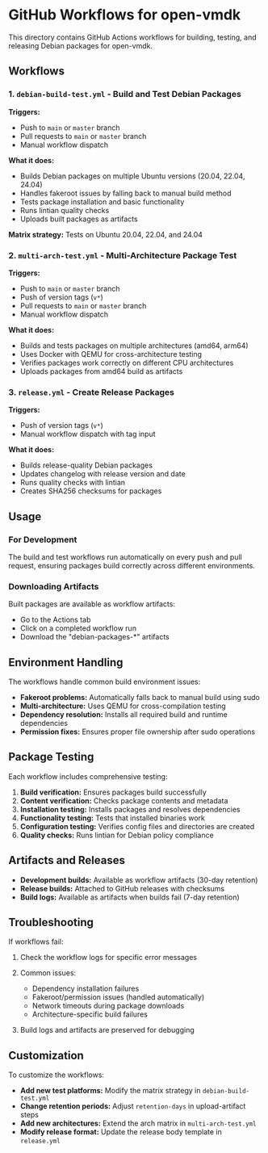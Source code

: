 # GitHub Workflows for open-vmdk

This directory contains GitHub Actions workflows for building, testing, and releasing Debian packages for open-vmdk.

## Workflows

### 1. `debian-build-test.yml` - Build and Test Debian Packages

**Triggers:**
- Push to `main` or `master` branch
- Pull requests to `main` or `master` branch  
- Manual workflow dispatch

**What it does:**
- Builds Debian packages on multiple Ubuntu versions (20.04, 22.04, 24.04)
- Handles fakeroot issues by falling back to manual build method
- Tests package installation and basic functionality
- Runs lintian quality checks
- Uploads built packages as artifacts

**Matrix strategy:** Tests on Ubuntu 20.04, 22.04, and 24.04

### 2. `multi-arch-test.yml` - Multi-Architecture Package Test

**Triggers:**
- Push to `main` or `master` branch
- Push of version tags (`v*`)
- Pull requests to `main` or `master` branch
- Manual workflow dispatch

**What it does:**
- Builds and tests packages on multiple architectures (amd64, arm64)
- Uses Docker with QEMU for cross-architecture testing
- Verifies packages work correctly on different CPU architectures
- Uploads packages from amd64 build as artifacts

### 3. `release.yml` - Create Release Packages

**Triggers:**
- Push of version tags (`v*`)
- Manual workflow dispatch with tag input

**What it does:**
- Builds release-quality Debian packages
- Updates changelog with release version and date
- Runs quality checks with lintian
- Creates SHA256 checksums for packages

## Usage

### For Development

The build and test workflows run automatically on every push and pull request, ensuring packages build correctly across different environments.

### Downloading Artifacts

Built packages are available as workflow artifacts:
- Go to the Actions tab
- Click on a completed workflow run
- Download the "debian-packages-*" artifacts

## Environment Handling

The workflows handle common build environment issues:

- **Fakeroot problems:** Automatically falls back to manual build using sudo
- **Multi-architecture:** Uses QEMU for cross-compilation testing
- **Dependency resolution:** Installs all required build and runtime dependencies
- **Permission fixes:** Ensures proper file ownership after sudo operations

## Package Testing

Each workflow includes comprehensive testing:

1. **Build verification:** Ensures packages build successfully
2. **Content verification:** Checks package contents and metadata
3. **Installation testing:** Installs packages and resolves dependencies
4. **Functionality testing:** Tests that installed binaries work
5. **Configuration testing:** Verifies config files and directories are created
6. **Quality checks:** Runs lintian for Debian policy compliance

## Artifacts and Releases

- **Development builds:** Available as workflow artifacts (30-day retention)
- **Release builds:** Attached to GitHub releases with checksums
- **Build logs:** Available as artifacts when builds fail (7-day retention)

## Troubleshooting

If workflows fail:

1. Check the workflow logs for specific error messages
2. Common issues:
   - Dependency installation failures
   - Fakeroot/permission issues (handled automatically)
   - Network timeouts during package downloads
   - Architecture-specific build failures

3. Build logs and artifacts are preserved for debugging

## Customization

To customize the workflows:

- **Add new test platforms:** Modify the matrix strategy in `debian-build-test.yml`
- **Change retention periods:** Adjust `retention-days` in upload-artifact steps
- **Add new architectures:** Extend the arch matrix in `multi-arch-test.yml`
- **Modify release format:** Update the release body template in `release.yml`
